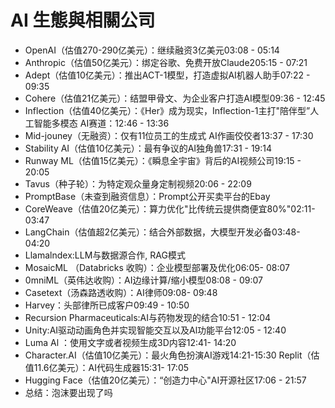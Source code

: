 # AI 生態與相關公司
* OpenAI（估值270-290亿美元）：继续融资3亿美元03:08 - 05:14 
* Anthropic（估值50亿美元）：绑定谷歌、免费开放Claude205:15 - 07:21 
* Adept（估值10亿美元）：推出ACT-1模型，打造虚拟AI机器人助手07:22 - 09:35 
* Cohere（估值21亿美元）：结盟甲骨文、为企业客户打造AI模型09:36 - 12:45 
* Inflection（估值40亿美元）：《Her》成为现实，Inflection-1主打"陪伴型”人工智能多模态 AI赛道：12:46 - 13:36 
* Mid-jouney（无融资）：仅有11位员工的生成式 AI作画佼佼者13:37 - 17:30 
* Stability AI（估值10亿美元）：最有争议的AI独角兽17:31 - 19:14 
* Runway ML（估值15亿美元）：《瞬息全宇宙》背后的AI视频公司19:15 - 20:05 
* Tavus（种子轮）：为特定观众量身定制视频20:06 - 22:09 
* PromptBase（未查到融资信息）：Prompt公开买卖平台的Ebay
* CoreWeave（估值20亿美元）：算力优化"比传统云提供商便宜80%"02:11- 03:47 
* LangChain（估值超2亿美元）：结合外部数据，大模型开发必备03:48- 04:20 
* Llamalndex:LLM与数据源合作, RAG模式
* MosaicML （Databricks 收购）：企业模型部署及优化06:05- 08:07 
* 0mniML（英伟达收购）：AI边缘计算/缩小模型08:08 - 09:07 
* Casetext（汤森路透收购）：AI律师09:08- 09:48 
* Harvey：头部律所已成客户09:49 - 10:50 
* Recursion Pharmaceuticals:AI与药物发现的结合10:51 - 12:04 
* Unity:AI驱动动画角色并实现智能交互以及Al功能平台12:05 - 12:40 
* Luma Al ：使用文字或者视频生成3D内容12:41- 14:20 
* Character.AI（估值10亿美元）：最火角色扮演AI游戏14:21-15:30 Replit（估值11.6亿美元）：AI代码生成器15:31- 17:05 
* Hugging Face（估值20亿美元）：“创造力中心"AI开源社区17:06 - 21:57 
* 总结：泡沫要出现了吗
